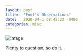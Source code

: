 ```yaml
---
layout: post
title:  "Fool's Observations"
date:   2020-04-1 08:42:22 -0400
categories: misc
---
```


![image](/images/32965100-5155-47B5-9CE8-50123A88F5A7.jpeg.jpg)

Plenty to question, so do it.
